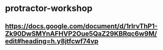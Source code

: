 # protractor-workshop

## https://docs.google.com/document/d/1rlrvThP1-Zk90DwSMYnAFHVP2Oue5QaZ29KBRqc6w9M/edit#heading=h.y8jtfcwf74vp